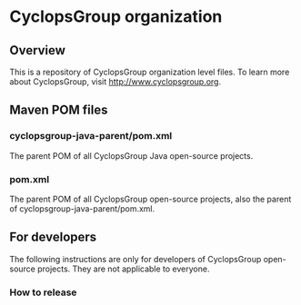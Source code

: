 # CyclopsGroup organization

## Overview

This is a repository of CyclopsGroup organization level files. To learn more
about CyclopsGroup, visit http://www.cyclopsgroup.org.

## Maven POM files

### cyclopsgroup-java-parent/pom.xml

The parent POM of all CyclopsGroup Java open-source projects.

### pom.xml

The parent POM of all CyclopsGroup open-source projects, also the parent of
cyclopsgroup-java-parent/pom.xml.

## For developers

The following instructions are only for developers of CyclopsGroup open-source
projects. They are not applicable to everyone.

### How to release

